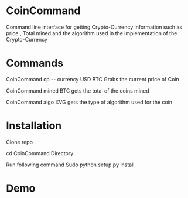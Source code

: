 # CoinCommand
Command line interface for getting Crypto-Currency information such as price , Total mined  and the algorithm used in the implementation of the Crypto-Currency

# Commands 

CoinCommand cp -- currency USD BTC Grabs the current price of Coin 

CoinCommand mined  BTC gets the total of the coins mined

CoinCommand algo  XVG gets the type of algorithm used for the coin





# Installation

Clone repo

cd CoinCommand Directory 

Run following command Sudo python setup.py install


# Demo

